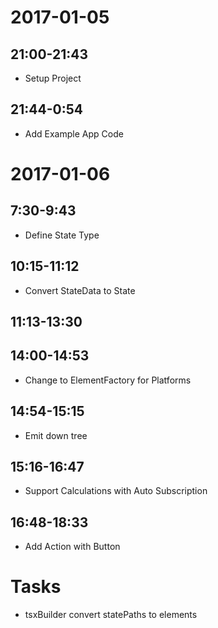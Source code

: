 # 2017-01-05

## 21:00-21:43

- Setup Project

## 21:44-0:54

- Add Example App Code

# 2017-01-06

## 7:30-9:43

- Define State Type

## 10:15-11:12

- Convert StateData to State 

## 11:13-13:30
## 14:00-14:53

- Change to ElementFactory for Platforms

## 14:54-15:15

- Emit down tree

## 15:16-16:47

- Support Calculations with Auto Subscription

## 16:48-18:33

- Add Action with Button

# Tasks

- tsxBuilder convert statePaths to elements 
